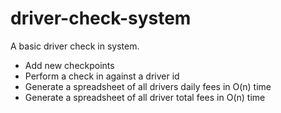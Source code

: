 # driver-check-system
 A basic driver check in system.
 
 - Add new checkpoints
 - Perform a check in against a driver id
 - Generate a spreadsheet of all drivers daily fees in O(n) time
 - Generate a spreadsheet of all driver total fees in O(n) time
